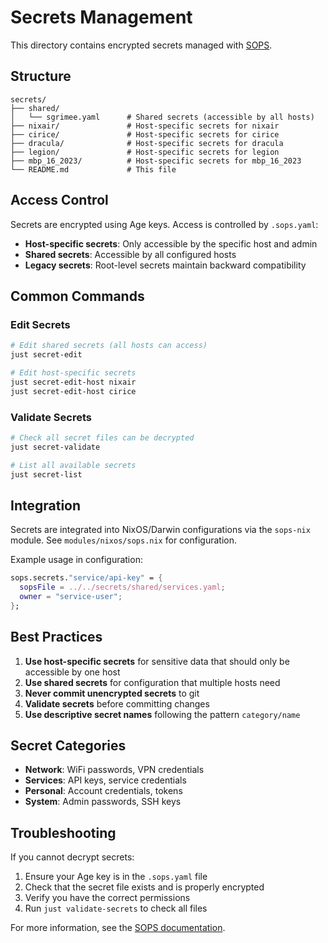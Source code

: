 # Secrets Management

This directory contains encrypted secrets managed with [SOPS](https://github.com/getsops/sops).

## Structure

```
secrets/
├── shared/
│   └── sgrimee.yaml      # Shared secrets (accessible by all hosts)
├── nixair/               # Host-specific secrets for nixair
├── cirice/               # Host-specific secrets for cirice
├── dracula/              # Host-specific secrets for dracula
├── legion/               # Host-specific secrets for legion
├── mbp_16_2023/          # Host-specific secrets for mbp_16_2023
└── README.md             # This file
```

## Access Control

Secrets are encrypted using Age keys. Access is controlled by `.sops.yaml`:

- **Host-specific secrets**: Only accessible by the specific host and admin
- **Shared secrets**: Accessible by all configured hosts
- **Legacy secrets**: Root-level secrets maintain backward compatibility

## Common Commands

### Edit Secrets

```bash
# Edit shared secrets (all hosts can access)
just secret-edit

# Edit host-specific secrets
just secret-edit-host nixair
just secret-edit-host cirice
```

### Validate Secrets

```bash
# Check all secret files can be decrypted
just secret-validate

# List all available secrets
just secret-list
```

## Integration

Secrets are integrated into NixOS/Darwin configurations via the `sops-nix` module. See `modules/nixos/sops.nix` for configuration.

Example usage in configuration:
```nix
sops.secrets."service/api-key" = {
  sopsFile = ../../secrets/shared/services.yaml;
  owner = "service-user";
};
```

## Best Practices

1. **Use host-specific secrets** for sensitive data that should only be accessible by one host
2. **Use shared secrets** for configuration that multiple hosts need
3. **Never commit unencrypted secrets** to git
4. **Validate secrets** before committing changes
5. **Use descriptive secret names** following the pattern `category/name`

## Secret Categories

- **Network**: WiFi passwords, VPN credentials
- **Services**: API keys, service credentials
- **Personal**: Account credentials, tokens
- **System**: Admin passwords, SSH keys

## Troubleshooting

If you cannot decrypt secrets:
1. Ensure your Age key is in the `.sops.yaml` file
2. Check that the secret file exists and is properly encrypted
3. Verify you have the correct permissions
4. Run `just validate-secrets` to check all files

For more information, see the [SOPS documentation](https://github.com/getsops/sops).